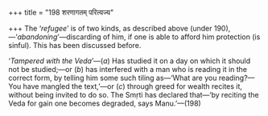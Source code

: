+++
title = "198 शरणागतम् परित्यज्य"

+++
The ‘*refugee*’ is of two kinds, as described above (under
190),—‘*abandoning*’—discarding of him, if one is able to afford him
protection (is sinful). This has been discussed before.

‘*Tampered with the Veda*’—(*a*) Has studied it on a day on which it
should not be studied;—or (*b*) has interfered with a man who is reading
it in the correct form, by telling him some such tiling as—‘What are you
reading?—You have mangled the text,’—or (*c*) through greed for wealth
recites it, without being invited to do so. The Smṛti has declared
that—‘by reciting the Veda for gain one becomes degraded, says
Manu.’—(198)



